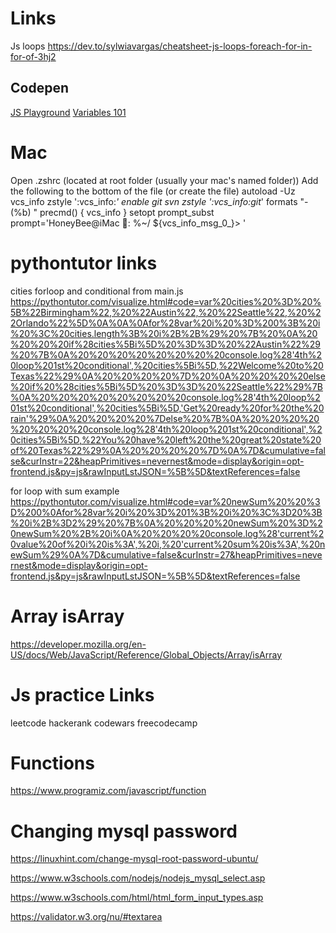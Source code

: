 # Links

Js loops
https://dev.to/sylwiavargas/cheatsheet-js-loops-foreach-for-in-for-of-3hj2

## Codepen
[JS Playground](https://codepen.io/WolfsVeteran/pen/mdmpbNK)
[Variables 101](https://codepen.io/WolfsVeteran/pen/VwLjEzw?editors=0010)


# Mac
Open .zshrc (located at root folder (usually your mac's named folder))
Add the following to the bottom of the file (or create the file)
autoload -Uz vcs_info
zstyle ':vcs_info:*' enable git svn
zstyle ':vcs_info:git*' formats "- (%b) "
precmd() {
    vcs_info
}
setopt prompt_subst
prompt='HoneyBee@iMac 🐝: %~/ ${vcs_info_msg_0_}> '

# pythontutor links

cities forloop and conditional from main.js
https://pythontutor.com/visualize.html#code=var%20cities%20%3D%20%5B%22Birmingham%22,%20%22Austin%22,%20%22Seattle%22,%20%22Orlando%22%5D%0A%0A%0Afor%28var%20i%20%3D%200%3B%20i%20%3C%20cities.length%3B%20i%2B%2B%29%20%7B%20%0A%20%20%20%20if%28cities%5Bi%5D%20%3D%3D%20%22Austin%22%29%20%7B%0A%20%20%20%20%20%20%20%20console.log%28'4th%20loop%201st%20conditional',%20cities%5Bi%5D,%22Welcome%20to%20Texas%22%29%0A%20%20%20%20%7D%20%0A%20%20%20%20else%20if%20%28cities%5Bi%5D%20%3D%3D%20%22Seattle%22%29%7B%0A%20%20%20%20%20%20%20%20console.log%28'4th%20loop%201st%20conditional',%20cities%5Bi%5D,'Get%20ready%20for%20the%20rain'%29%0A%20%20%20%20%7Delse%20%7B%0A%20%20%20%20%20%20%20%20console.log%28'4th%20loop%201st%20conditional',%20cities%5Bi%5D,%22You%20have%20left%20the%20great%20state%20of%20Texas%22%29%0A%20%20%20%20%7D%0A%7D&cumulative=false&curInstr=22&heapPrimitives=nevernest&mode=display&origin=opt-frontend.js&py=js&rawInputLstJSON=%5B%5D&textReferences=false


for loop with sum example
https://pythontutor.com/visualize.html#code=var%20newSum%20%20%3D%200%0Afor%28var%20i%20%3D%201%3B%20i%20%3C%3D20%3B%20i%2B%3D2%29%20%7B%0A%20%20%20%20newSum%20%3D%20newSum%20%2B%20i%0A%20%20%20%20console.log%28'current%20value%20of%20i%20is%3A',%20i,%20'current%20sum%20is%3A',%20newSum%29%0A%7D&cumulative=false&curInstr=27&heapPrimitives=nevernest&mode=display&origin=opt-frontend.js&py=js&rawInputLstJSON=%5B%5D&textReferences=false


# Array isArray
https://developer.mozilla.org/en-US/docs/Web/JavaScript/Reference/Global_Objects/Array/isArray


# Js practice Links
leetcode
hackerank
codewars
freecodecamp


# Functions
https://www.programiz.com/javascript/function


# Changing mysql password
https://linuxhint.com/change-mysql-root-password-ubuntu/


https://www.w3schools.com/nodejs/nodejs_mysql_select.asp


https://www.w3schools.com/html/html_form_input_types.asp


https://validator.w3.org/nu/#textarea